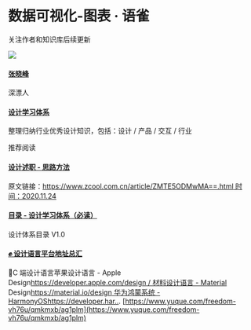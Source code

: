 # 数据可视化-图表 · 语雀
关注作者和知识库后续更新

![](https://cdn.nlark.com/yuque/0/2021/png/674067/1610591740094-avatar/484752cf-3ea9-4340-acac-c4d3a3eadcfb.png?x-oss-process=image%2Fresize%2Cm_fill%2Cw_64%2Ch_64%2Fformat%2Cpng)

#### [张晓峰](https://www.yuque.com/freedom-vh76u)

深漂人

#### [设计学习体系](https://www.yuque.com/freedom-vh76u/qmkmxb)

整理归纳行业优秀设计知识，包括：设计 / 产品 / 交互 / 行业

推荐阅读

#### [设计述职 - 思路方法](https://www.yuque.com/go/doc/16422569)

原文链接：[https://www.zcool.com.cn/article/ZMTE5ODMwMA==.html 时间：2020.11.24](https://www.zcool.com.cn/article/ZMTE5ODMwMA==.html时间：2020.11.24)

#### [目录 - 设计学习体系（必读）](https://www.yuque.com/go/doc/16078268)

设计体系目录 V1.0

#### [✊ 设计语言平台地址总汇](https://www.yuque.com/go/doc/47208607)

📝C 端设计语言苹果设计语言 - Apple Design[https://developer.apple.com/design / 材料设计语言 - Material](https://developer.apple.com/design/材料设计语言-Material) Design[https://material.io/design 华为鸿蒙系统 - HarmonyOShttps://developer.har..](https://material.io/design华为鸿蒙系统-HarmonyOShttps://developer.har..). 
 [https://www.yuque.com/freedom-vh76u/qmkmxb/ag1plm](https://www.yuque.com/freedom-vh76u/qmkmxb/ag1plm)
